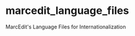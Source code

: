 marcedit_language_files
=======================

MarcEdit's Language Files for Internationalization
